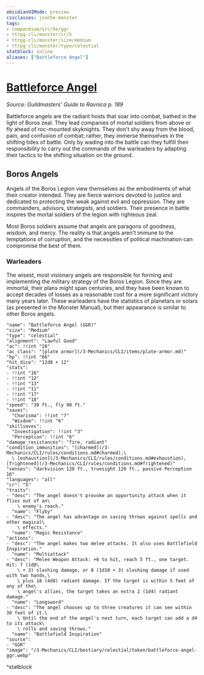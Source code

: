 ```yaml
---
obsidianUIMode: preview
cssclasses: json5e-monster
tags:
- compendium/src/5e/ggr
- ttrpg-cli/monster/cr/5
- ttrpg-cli/monster/size/medium
- ttrpg-cli/monster/type/celestial
statblock: inline
aliases: ["Battleforce Angel"]
---
```

# [Battleforce Angel](3-Mechanics\CLI\bestiary\celestial/battleforce-angel-ggr.md)
*Source: Guildmasters' Guide to Ravnica p. 189*  

Battleforce angels are the radiant hosts that soar into combat, bathed in the light of Boros zeal. They lead companies of mortal soldiers from above or fly ahead of roc-mounted skyknights. They don't shy away from the blood, pain, and confusion of combat; rather, they immerse themselves in the shifting tides of battle. Only by wading into the battle can they fulfill their responsibility to carry out the commands of the warleaders by adapting their tactics to the shifting situation on the ground.

## Boros Angels

Angels of the Boros Legion view themselves as the embodiments of what their creator intended. They are fierce warriors devoted to justice and dedicated to protecting the weak against evil and oppression. They are commanders, advisors, strategists, and soldiers. Their presence in battle inspires the mortal soldiers of the legion with righteous zeal.

Most Boros soldiers assume that angels are paragons of goodness, wisdom, and mercy. The reality is that angels aren't immune to the temptations of corruption, and the necessities of political machination can compromise the best of them.

### Warleaders

The wisest, most visionary angels are responsible for forming and implementing the military strategy of the Boros Legion. Since they are immortal, their plans might span centuries, and they have been known to accept decades of losses as a reasonable cost for a more significant victory many years later. These warleaders have the statistics of planetars or solars (as presented in the Monster Manual), but their appearance is similar to other Boros angels.

```statblock
"name": "Battleforce Angel (GGR)"
"size": "Medium"
"type": "celestial"
"alignment": "Lawful Good"
"ac": !!int "18"
"ac_class": "[plate armor](/3-Mechanics/CLI/items/plate-armor.md)"
"hp": !!int "66"
"hit_dice": "12d8 + 12"
"stats":
- !!int "16"
- !!int "12"
- !!int "13"
- !!int "11"
- !!int "17"
- !!int "18"
"speed": "30 ft., fly 90 ft."
"saves":
  "Charisma": !!int "7"
  "Wisdom": !!int "6"
"skillsaves":
  "Investigation": !!int "3"
  "Perception": !!int "6"
"damage_resistances": "fire, radiant"
"condition_immunities": "[charmed](/3-Mechanics/CLI/rules/conditions.md#charmed),\
  \ [exhaustion](/3-Mechanics/CLI/rules/conditions.md#exhaustion), [frightened](/3-Mechanics/CLI/rules/conditions.md#frightened)"
"senses": "darkvision 120 ft., truesight 120 ft., passive Perception 16"
"languages": "all"
"cr": "5"
"traits":
- "desc": "The angel doesn't provoke an opportunity attack when it flies out of an\
    \ enemy's reach."
  "name": "Flyby"
- "desc": "The angel has advantage on saving throws against spells and other magical\
    \ effects."
  "name": "Magic Resistance"
"actions":
- "desc": "The angel makes two melee attacks. It also uses Battlefield Inspiration."
  "name": "Multiattack"
- "desc": "Melee Weapon Attack: +6 to hit, reach 5 ft., one target. Hit: 7 (1d8\
    \ + 3) slashing damage, or 8 (1d10 + 3) slashing damage if used with two hands,\
    \ plus 18 (4d8) radiant damage. If the target is within 5 feet of any of the\
    \ angel's allies, the target takes an extra 2 (1d4) radiant damage."
  "name": "Longsword"
- "desc": "The angel chooses up to three creatures it can see within 30 feet of it.\
    \ Until the end of the angel's next turn, each target can add a d4 to its attack\
    \ rolls and saving throws."
  "name": "Battlefield Inspiration"
"source":
- "GGR"
"image": "/3-Mechanics/CLI/bestiary/celestial/token/battleforce-angel-ggr.webp"
```
^statblock